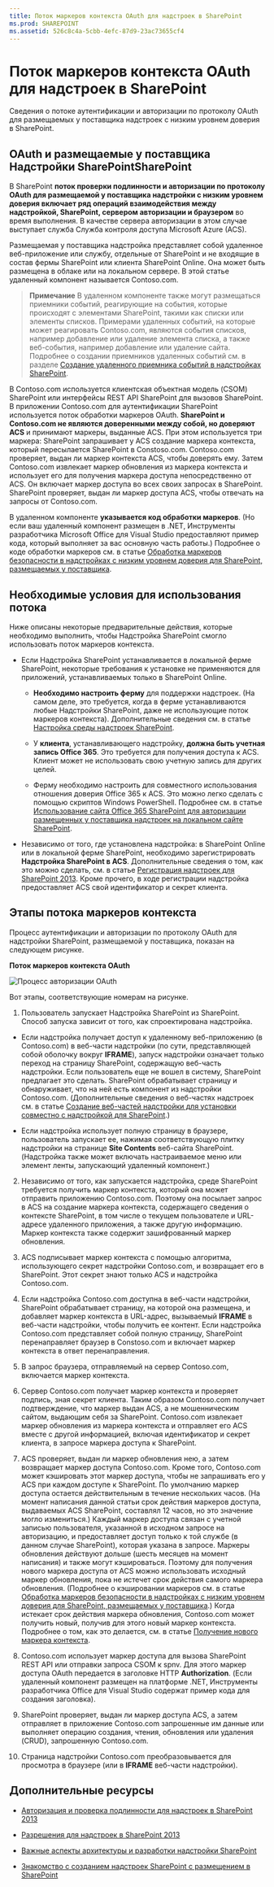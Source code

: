 ```yaml
---
title: Поток маркеров контекста OAuth для надстроек в SharePoint
ms.prod: SHAREPOINT
ms.assetid: 526c8c4a-5cbb-4efc-87d9-23ac73655cf4
---
```



# Поток маркеров контекста OAuth для надстроек в SharePoint
Сведения о потоке аутентификации и авторизации по протоколу OAuth для размещаемых у поставщика надстроек с низким уровнем доверия в SharePoint.
## OAuth и размещаемые у поставщика Надстройки SharePointSharePoint
<a name="OAuth_Actors"> </a>

В SharePoint **поток проверки подлинности и авторизации по протоколу OAuth для размещаемой у поставщика надстройки с низким уровнем доверия включает ряд операций взаимодействия между надстройкой, SharePoint, сервером авторизации и браузером** во время выполнения. В качестве сервера авторизации в этом случае выступает служба Служба контроля доступа Microsoft Azure (ACS).



Размещаемая у поставщика надстройка представляет собой удаленное веб-приложение или службу, отдельные от SharePoint и не входящие в состав фермы SharePoint или клиента SharePoint Online. Она может быть размещена в облаке или на локальном сервере. В этой статье удаленный компонент называется Contoso.com.




> **Примечание**
> В удаленном компоненте также могут размещаться приемники событий, реагирующие на события, которые происходят с элементами SharePoint, такими как списки или элементы списков. Примерами удаленных событий, на которые может реагировать Contoso.com, являются события списков, например добавление или удаление элемента списка, а также веб-события, например добавление или удаление сайта. Подробнее о создании приемников удаленных событий см. в разделе  [Создание удаленного приемника событий в надстройках SharePoint](create-a-remote-event-receiver-in-sharepoint-add-ins.md). 




В Contoso.com используется клиентская объектная модель (CSOM) SharePoint или интерфейсы REST API SharePoint для вызовов SharePoint. В приложении Contoso.com для аутентификации SharePoint используется поток обработки маркеров OAuth. **SharePoint и Contoso.com не являются доверенными между собой, но доверяют ACS** и принимают маркеры, выданные ACS. При этом используется три маркера: SharePoint запрашивает у ACS создание маркера контекста, который пересылается SharePoint в Constoso.com. Contoso.com проверяет, выдан ли маркер контекста ACS, чтобы доверять ему. Затем Contoso.com извлекает маркер обновления из маркера контекста и использует его для получения маркера доступа непосредственно от ACS. Он включает маркер доступа во всех своих запросах в SharePoint. SharePoint проверяет, выдан ли маркер доступа ACS, чтобы отвечать на запросы от Contoso.com.



В удаленном компоненте **указывается код обработки маркеров**. (Но если ваш удаленный компонент размещен в .NET, Инструменты разработчика Microsoft Office для Visual Studio предоставляют пример кода, который выполняет за вас основную часть работы.) Подробнее о коде обработки маркеров см. в статье [Обработка маркеров безопасности в надстройках с низким уровнем доверия для SharePoint, размещаемых у поставщика](handle-security-tokens-in-provider-hosted-low-trust-sharepoint-add-ins.md).




## Необходимые условия для использования потока
<a name="Prerequisites"> </a>

Ниже описаны некоторые предварительные действия, которые необходимо выполнить, чтобы Надстройка SharePoint смогло использовать поток маркеров контекста. 




- Если Надстройка SharePoint устанавливается в локальной ферме SharePoint, некоторые требования к установке не применяются для приложений, устанавливаемых только в SharePoint Online.

  - **Необходимо настроить ферму** для поддержки надстроек. (На самом деле, это требуется, когда в ферме устанавливаются любые Надстройки SharePoint, даже не использующие поток маркеров контекста). Дополнительные сведения см. в статье [Настройка среды надстроек SharePoint](http://technet.microsoft.com/ru-ru/library/fp161236%28v=office.15%29.aspx).


  - У **клиента**, устанавливающего надстройку, **должна быть учетная запись Office 365**. Это требуется для получения доступа к ACS. Клиент может не использовать свою учетную запись для других целей.


  - Ферму необходимо настроить для совместного использования отношения доверия Office 365 к ACS. Это можно легко сделать с помощью скриптов Windows PowerShell. Подробнее см. в статье  [Использование сайта Office 365 SharePoint для авторизации размещенных у поставщика надстроек на локальном сайте SharePoint](use-an-office-365-sharepoint-site-to-authorize-provider-hosted-add-ins-on-an-on.md).


- Независимо от того, где установлена надстройка: в SharePoint Online или в локальной ферме SharePoint, необходимо зарегистрировать **Надстройка SharePoint в ACS**. Дополнительные сведения о том, как это можно сделать, см. в статье [Регистрация надстроек для SharePoint 2013](register-sharepoint-add-ins-2013.md). Кроме прочего, в ходе регистрации надстройка предоставляет ACS свой идентификатор и секрет клиента.



## Этапы потока маркеров контекста
<a name="OAuth_ProcessFlowSteps"> </a>

Процесс аутентификации и авторизации по протоколу OAuth для надстройки SharePoint, размещаемой у поставщика, показан на следующем рисунке.




**Поток маркеров контекста OAuth**








![Процесс авторизации OAuth](images/833fcdcc-1755-438b-9ada-dce9646564c0.gif)



Вот этапы, соответствующие номерам на рисунке.








1. Пользователь запускает Надстройка SharePoint из SharePoint. Способ запуска зависит от того, как спроектирована надстройка.

  - Если надстройка получает доступ к удаленному веб-приложению (в Contoso.com) в веб-части надстройки (по сути, представляющей собой оболочку вокруг **IFRAME**), запуск надстройки означает только переход на страницу SharePoint, содержащую веб-часть надстройки. Если пользователь еще не вошел в систему, SharePoint предлагает это сделать. SharePoint обрабатывает страницу и обнаруживает, что на ней есть компонент из надстройки Contoso.com. (Дополнительные сведения о веб-частях надстроек см. в статье  [Создание веб-частей надстройки для установки совместно с надстройкой для SharePoint](create-add-in-parts-to-install-with-your-sharepoint-add-in.md).)


  - Если надстройка использует полную страницу в браузере, пользователь запускает ее, нажимая соответствующую плитку надстройки на странице **Site Contents** веб-сайта SharePoint. (Надстройка также может включать настраиваемое меню или элемент ленты, запускающий удаленный компонент.)


2. Независимо от того, как запускается надстройка, среде SharePoint требуется получить маркер контекста, который она может отправить приложению Contoso.com. Поэтому она посылает запрос в ACS на создание маркера контекста, содержащего сведения о контексте SharePoint, в том числе о текущем пользователе и URL-адресе удаленного приложения, а также другую информацию. Маркер контекста также содержит зашифрованный маркер обновления.


3. ACS подписывает маркер контекста с помощью алгоритма, использующего секрет надстройки Contoso.com, и возвращает его в SharePoint. Этот секрет знают только ACS и надстройка Contoso.com.


4. Если надстройка Contoso.com доступна в веб-части надстройки, SharePoint обрабатывает страницу, на которой она размещена, и добавляет маркер контекста в URL-адрес, вызываемый **IFRAME** в веб-части надстройки, чтобы получить ее контент. Если надстройка Contoso.com представляет собой полную страницу, SharePoint перенаправляет браузер в Constoso.com и включает маркер контекста в ответ перенаправления.


5. В запрос браузера, отправляемый на сервер Contoso.com, включается маркер контекста.


6. Сервер Contoso.com получает маркер контекста и проверяет подпись, зная секрет клиента. Таким образом Contoso.com получает подтверждение, что маркер выдан ACS, а не мошенническим сайтом, выдающим себя за SharePoint. Contoso.com извлекает маркер обновления из маркера контекста и отправляет его ACS вместе с другой информацией, включая идентификатор и секрет клиента, в запросе маркера доступа к SharePoint.


7. ACS проверяет, выдан ли маркер обновления нею, а затем возвращает маркер доступа Contoso.com. Кроме того, Contoso.com может кэшировать этот маркер доступа, чтобы не запрашивать его у ACS при каждом доступе к SharePoint. По умолчанию маркер доступа остается действительным в течение нескольких часов. (На момент написания данной статьи срок действия маркеров доступа, выдаваемых ACS SharePoint, составлял 12 часов, но это значение могло измениться.) Каждый маркер доступа связан с учетной записью пользователя, указанной в исходном запросе на авторизацию, и предоставляет доступ только к той службе (в данном случае SharePoint), которая указана в запросе. Маркеры обновления действуют дольше (шесть месяцев на момент написания) и также могут кэшироваться. Поэтому для получения нового маркера доступа от ACS можно использовать исходный маркер обновления, пока не истечет срок действия самого маркера обновления. (Подробнее о кэшировании маркеров см. в статье  [Обработка маркеров безопасности в надстройках с низким уровнем доверия для SharePoint, размещаемых у поставщика](handle-security-tokens-in-provider-hosted-low-trust-sharepoint-add-ins.md).) Когда истекает срок действия маркера обновления, Contoso.com может получить новый, получив для этого новый маркер контекста. Подробнее о том, как это делается, см. в статье  [Получение нового маркера контекста](handle-security-tokens-in-provider-hosted-low-trust-sharepoint-add-ins.md#GetNewContextToken).


8. Contoso.com использует маркер доступа для вызова SharePoint REST API или отправки запроса CSOM к spnv. Для этого маркер доступа OAuth передается в заголовке HTTP **Authorization**. (Если удаленный компонент размещен на платформе .NET, Инструменты разработчика Office для Visual Studio содержат пример кода для создания заголовка).


9. SharePoint проверяет, выдан ли маркер доступа ACS, а затем отправляет в приложение Contoso.com запрошенные им данные или выполняет операцию создания, чтения, обновления или удаления (CRUD), запрошенную Contoso.com.


10. Страница надстройки Contoso.com преобразовывается для просмотра в браузере (или в **IFRAME** веб-части надстройки).



## Дополнительные ресурсы
<a name="Filename_AdditionalResources"> </a>


-  [Авторизация и проверка подлинности для надстроек в SharePoint 2013](authorization-and-authentication-of-sharepoint-add-ins.md)


-  [Разрешения для надстроек в SharePoint 2013](add-in-permissions-in-sharepoint-2013.md)


-  [Важные аспекты архитектуры и разработки надстройки SharePoint](important-aspects-of-the-sharepoint-add-in-architecture-and-development-landscap.md)


-  [Знакомство с созданием надстроек SharePoint с размещением в SharePoint](get-started-creating-sharepoint-hosted-sharepoint-add-ins.md)



